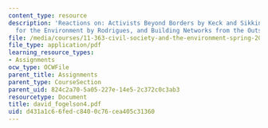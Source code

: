 ```yaml
---
content_type: resource
description: 'Reactions on: Activists Beyond Borders by Keck and Sikkink, Advocating
  for the Environment by Rodrigues, and Building Networks from the Outside In by Reimann.'
file: /media/courses/11-363-civil-society-and-the-environment-spring-2005/d431a1c66fedc8400c76cea405c31360_david_fogelson4.pdf
file_type: application/pdf
learning_resource_types:
- Assignments
ocw_type: OCWFile
parent_title: Assignments
parent_type: CourseSection
parent_uid: 824c2a70-5a05-227e-14e5-2c372c0c3ab3
resourcetype: Document
title: david_fogelson4.pdf
uid: d431a1c6-6fed-c840-0c76-cea405c31360
---
```

